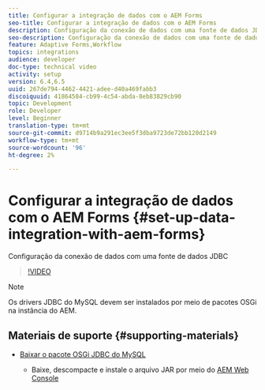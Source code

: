 ```yaml
---
title: Configurar a integração de dados com o AEM Forms
seo-title: Configurar a integração de dados com o AEM Forms
description: Configuração da conexão de dados com uma fonte de dados JDBC
seo-description: Configuração da conexão de dados com uma fonte de dados JDBC
feature: Adaptive Forms,Workflow
topics: integrations
audience: developer
doc-type: technical video
activity: setup
version: 6.4,6.5
uuid: 267de794-4462-4421-adee-d40a469fabb3
discoiquuid: 41864584-cb99-4c54-abda-8eb83829cb90
topic: Development
role: Developer
level: Beginner
translation-type: tm+mt
source-git-commit: d9714b9a291ec3ee5f3dba9723de72bb120d2149
workflow-type: tm+mt
source-wordcount: '96'
ht-degree: 2%

---
```



# Configurar a integração de dados com o AEM Forms {#set-up-data-integration-with-aem-forms}

Configuração da conexão de dados com uma fonte de dados JDBC

>[!VIDEO](https://video.tv.adobe.com/v/17724/?quality=9&learn=on)

>[!NOTE]
>
>Os drivers JDBC do MySQL devem ser instalados por meio de pacotes OSGi na instância do AEM.

## Materiais de suporte {#supporting-materials}

* [Baixar o pacote OSGi JDBC do MySQL](https://dev.mysql.com/downloads/connector/j/)

   * Baixe, descompacte e instale o arquivo JAR por meio do [AEM Web Console](http://localhost:4502/system/console/bundles)


